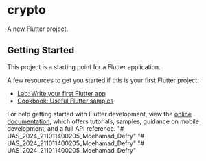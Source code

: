 # crypto

A new Flutter project.

## Getting Started

This project is a starting point for a Flutter application.

A few resources to get you started if this is your first Flutter project:

- [Lab: Write your first Flutter app](https://docs.flutter.dev/get-started/codelab)
- [Cookbook: Useful Flutter samples](https://docs.flutter.dev/cookbook)

For help getting started with Flutter development, view the
[online documentation](https://docs.flutter.dev/), which offers tutorials,
samples, guidance on mobile development, and a full API reference.
"# UAS_2024_211011400205_Moehamad_Defry" 
"# UAS_2024_211011400205_Moehamad_Defry" 
"# UAS_2024_211011400205_Moehamad_Defry" 
